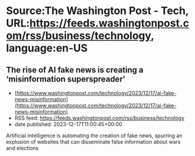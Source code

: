 # Source:The Washington Post - Tech, URL:https://feeds.washingtonpost.com/rss/business/technology, language:en-US

## The rise of AI fake news is creating a ‘misinformation superspreader’
 - [https://www.washingtonpost.com/technology/2023/12/17/ai-fake-news-misinformation](https://www.washingtonpost.com/technology/2023/12/17/ai-fake-news-misinformation)
 - RSS feed: https://feeds.washingtonpost.com/rss/business/technology
 - date published: 2023-12-17T11:00:45+00:00

Artificial intelligence is automating the creation of fake news, spurring an explosion of websites that can disseminate false information about wars and elections

